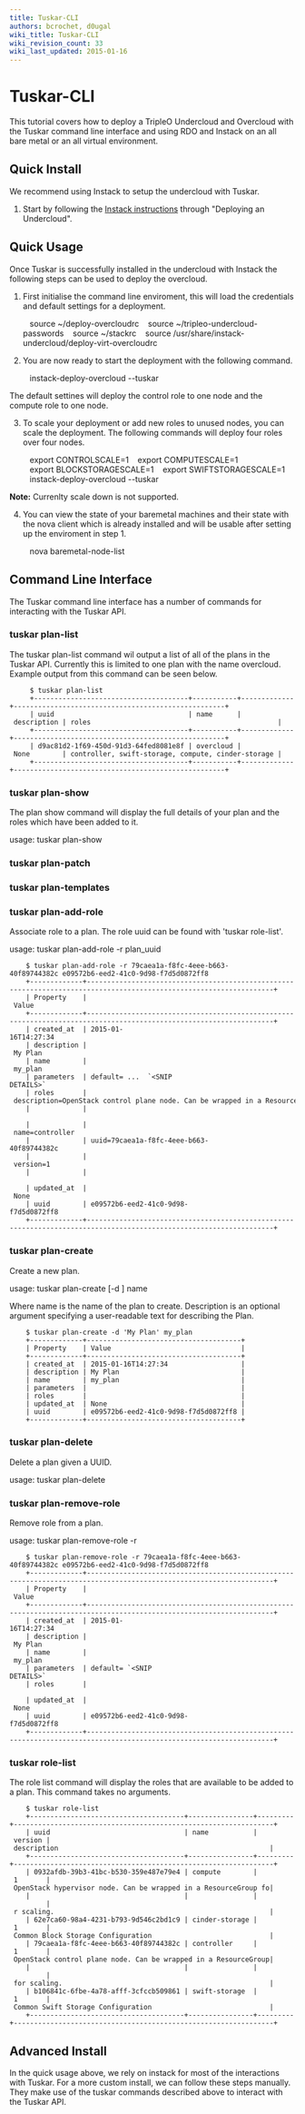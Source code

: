 ```yaml
---
title: Tuskar-CLI
authors: bcrochet, d0ugal
wiki_title: Tuskar-CLI
wiki_revision_count: 33
wiki_last_updated: 2015-01-16
---
```


# Tuskar-CLI

This tutorial covers how to deploy a TripleO Undercloud and Overcloud with the Tuskar command line interface and using RDO and Instack on an all bare metal or an all virtual environment.

## Quick Install

We recommend using Instack to setup the undercloud with Tuskar.

1. Start by following the [Instack instructions](https://openstack.redhat.com/Deploying_RDO_using_Instack) through "Deploying an Undercloud".

## Quick Usage

Once Tuskar is successfully installed in the undercloud with Instack the following steps can be used to deploy the overcloud.

1. First initialise the command line enviroment, this will load the credentials and default settings for a deployment.

         source ~/deploy-overcloudrc
         source ~/tripleo-undercloud-passwords
         source ~/stackrc
         source /usr/share/instack-undercloud/deploy-virt-overcloudrc

2. You are now ready to start the deployment with the following command.

         instack-deploy-overcloud --tuskar

The default settines will deploy the control role to one node and the compute role to one node.

3. To scale your deployment or add new roles to unused nodes, you can scale the deployment. The following commands will deploy four roles over four nodes.

         export CONTROLSCALE=1
         export COMPUTESCALE=1
         export BLOCKSTORAGESCALE=1
         export SWIFTSTORAGESCALE=1
         instack-deploy-overcloud --tuskar

**Note:** Currenlty scale down is not supported.

4. You can view the state of your baremetal machines and their state with the nova client which is already installed and will be usable after setting up the enviroment in step 1.

         nova baremetal-node-list

## Command Line Interface

The Tuskar command line interface has a number of commands for interacting with the Tuskar API.

### tuskar plan-list

The tuskar plan-list command wil output a list of all of the plans in the Tuskar API. Currently this is limited to one plan with the name overcloud. Example output from this command can be seen below.

         $ tuskar plan-list
         +--------------------------------------+-----------+-------------+----------------------------------------------------+
         | uuid                                 | name      | description | roles                                              |
         +--------------------------------------+-----------+-------------+----------------------------------------------------+
         | d9ac81d2-1f69-450d-91d3-64fed8081e8f | overcloud | None        | controller, swift-storage, compute, cinder-storage |
         +--------------------------------------+-----------+-------------+----------------------------------------------------+

### tuskar plan-show

The plan show command will display the full details of your plan and the roles which have been added to it.

usage: tuskar plan-show <PLAN UUID>

### tuskar plan-patch

### tuskar plan-templates

### tuskar plan-add-role

Associate role to a plan. The role uuid can be found with 'tuskar role-list'.

usage: tuskar plan-add-role -r <ROLE UUID> plan_uuid

        $ tuskar plan-add-role -r 79caea1a-f8fc-4eee-b663-40f89744382c e09572b6-eed2-41c0-9d98-f7d5d0872ff8
        +-------------+--------------------------------------------------------------------------------------------------------------------+
        | Property    | Value                                                                                                              |
        +-------------+--------------------------------------------------------------------------------------------------------------------+
        | created_at  | 2015-01-16T14:27:34                                                                                                |
        | description | My Plan                                                                                                            |
        | name        | my_plan                                                                                                            |
        | parameters  | default= ...  `<SNIP DETAILS>`                                                                                       |
        | roles       | description=OpenStack control plane node. Can be wrapped in a ResourceGroup for scaling.                           |
        |             |                                                                                                                    |
        |             | name=controller                                                                                                    |
        |             | uuid=79caea1a-f8fc-4eee-b663-40f89744382c                                                                          |
        |             | version=1                                                                                                          |
        |             |                                                                                                                    |
        | updated_at  | None                                                                                                               |
        | uuid        | e09572b6-eed2-41c0-9d98-f7d5d0872ff8                                                                               |
        +-------------+--------------------------------------------------------------------------------------------------------------------+

### tuskar plan-create

Create a new plan.

usage: tuskar plan-create [-d <DESCRIPTION>] name

Where name is the name of the plan to create. Description is an optional argument specifying a user-readable text for describing the Plan.

        $ tuskar plan-create -d 'My Plan' my_plan
        +-------------+--------------------------------------+
        | Property    | Value                                |
        +-------------+--------------------------------------+
        | created_at  | 2015-01-16T14:27:34                  |
        | description | My Plan                              |
        | name        | my_plan                              |
        | parameters  |                                      |
        | roles       |                                      |
        | updated_at  | None                                 |
        | uuid        | e09572b6-eed2-41c0-9d98-f7d5d0872ff8 |
        +-------------+--------------------------------------+

### tuskar plan-delete

Delete a plan given a UUID.

usage: tuskar plan-delete <PLAN UUID>

### tuskar plan-remove-role

Remove role from a plan.

usage: tuskar plan-remove-role -r <ROLE UUID> <PLAN UUID>

        $ tuskar plan-remove-role -r 79caea1a-f8fc-4eee-b663-40f89744382c e09572b6-eed2-41c0-9d98-f7d5d0872ff8           
        +-------------+--------------------------------------------------------------------------------------------------------------------+
        | Property    | Value                                                                                                              |
        +-------------+--------------------------------------------------------------------------------------------------------------------+
        | created_at  | 2015-01-16T14:27:34                                                                                                |
        | description | My Plan                                                                                                            |
        | name        | my_plan                                                                                                            |
        | parameters  | default= `<SNIP DETAILS>`                                                                                            |
        | roles       |                                                                                                                    |
        | updated_at  | None                                                                                                               |
        | uuid        | e09572b6-eed2-41c0-9d98-f7d5d0872ff8                                                                               |
        +-------------+--------------------------------------------------------------------------------------------------------------------+

### tuskar role-list

The role list command will display the roles that are available to be added to a plan. This command takes no arguments.

        $ tuskar role-list
        +--------------------------------------+----------------+---------+----------------------------------------------------------------+
        | uuid                                 | name           | version | description                                                    |
        +--------------------------------------+----------------+---------+----------------------------------------------------------------+
        | 0932afdb-39b3-41bc-b530-359e487e79e4 | compute        | 1       | OpenStack hypervisor node. Can be wrapped in a ResourceGroup fo|
        |                                      |                |         | r scaling.                                                     |
        | 62e7ca60-98a4-4231-b793-9d546c2bd1c9 | cinder-storage | 1       | Common Block Storage Configuration                             |
        | 79caea1a-f8fc-4eee-b663-40f89744382c | controller     | 1       | OpenStack control plane node. Can be wrapped in a ResourceGroup|
        |                                      |                |         | for scaling.                                                   |
        | b106841c-6fbe-4a78-afff-3cfccb509861 | swift-storage  | 1       | Common Swift Storage Configuration                             |
        +--------------------------------------+----------------+---------+----------------------------------------------------------------+

## Advanced Install

In the quick usage above, we rely on instack for most of the interactions with Tuskar. For a more custom install, we can follow these steps manually. They make use of the tuskar commands described above to interact with the Tuskar API.
